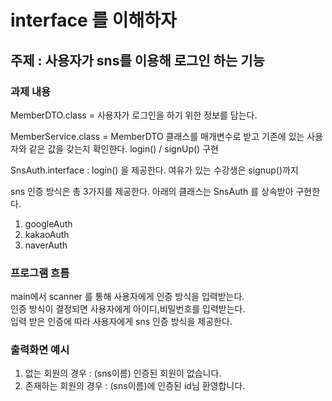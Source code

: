 # interface 를 이해하자
## 주제 : 사용자가 sns를 이용해 로그인 하는 기능
### 과제 내용

MemberDTO.class = 사용자가 로그인을 하기 위한 정보를 담는다.

MemberService.class = MemberDTO 클래스를 매개변수로
받고 기존에 있는 사용자와 같은 값을 갖는지 확인한다.
login() / signUp()  구현

SnsAuth.interface  : login() 을 제공한다.
여유가 있는 수강생은 signup()까지

sns 인증 방식은 총 3가지를 제공한다.
아래의 클래스는 SnsAuth 를 상속받아 구현한다.

1. googleAuth
2. kakaoAuth
3. naverAuth

### 프로그램 흐름
main에서 scanner 를 통해 사용자에게 인증 방식을 입력받는다. <br>
인증 방식이 결정되면 사용자에게 아이디,비밀번호를 입력받는다. <br>
입력 받은 인증에 따라 사용자에게 sns 인증 방식을 제공한다.

### 출력화면 예시
1. 없는 회원의 경우 : (sns이름) 인증된 회원이 없습니다.
2. 존재하는 회원의 경우 : (sns이름)에 인증된 id님 환영합니다.
